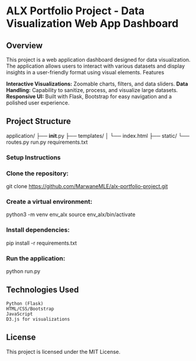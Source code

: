 # ALX Portfolio Project - Data Visualization Web App Dashboard
## Overview

This project is a web application dashboard designed for data visualization. The application allows users to interact with various datasets and display insights in a user-friendly format using visual elements.
Features

**Interactive Visualizations:** Zoomable charts, filters, and data sliders.
**Data Handling:** Capability to sanitize, process, and visualize large datasets.
**Responsive UI:** Built with Flask, Bootstrap for easy navigation and a polished user experience.

## Project Structure
application/
    ├── __init__.py
    ├── templates/
    │   └── index.html
    ├── static/
    └── routes.py
run.py
requirements.txt


### Setup Instructions
### Clone the repository:

git clone https://github.com/MarwaneMLE/alx-portfolio-project.git

### Create a virtual environment: 

python3 -m venv env_alx
source env_alx/bin/activate

### Install dependencies:

pip install -r requirements.txt

### Run the application: 

python run.py

## Technologies Used

    Python (Flask)
    HTML/CSS/Bootstrap
    JavaScript
    D3.js for visualizations

## License

This project is licensed under the MIT License.
